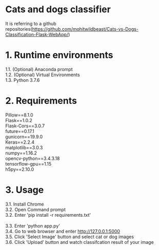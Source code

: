 Cats and dogs classifier
========================
It is referring to a github repositories(https://github.com/mohitwildbeast/Cats-vs-Dogs-Classification-Flask-WebApp/)


# 1. Runtime environments
1.1. (Optional) Anaconda prompt<br>
1.2. (Optional) Virtual Environments<br>
1.3. Python 3.7.6<br>

# 2. Requirements
Pillow==8.1.0<br>
Flask==1.0.2<br>
Flask-Cors==3.0.7<br>
future==0.17.1<br>
gunicorn==19.9.0<br>
Keras==2.2.4<br>
matplotlib==3.0.3<br>
numpy==1.16.2<br>
opencv-python==3.4.3.18<br>
tensorflow-gpu==1.15<br>
h5py==2.10.0

# 3. Usage
3.1. Install Chrome<br>
3.2. Open Command prompt<br>
3.2. Enter 'pip install -r requirements.txt'<br>  
3.3. Enter 'python app.py'<br>
3.4. Go to web browser and enter http://127.0.0.1:5000<br>
3.5. Click 'Select Image' button and select cat or dog images<br> 
3.6. Click 'Upload' button and watch classifcation result of your image
